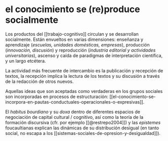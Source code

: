 # el conocimiento se (re)produce socialmente
Los productos del [[trabajo-cognitivo]] circulan y se desarrollan socialmente. Están envueltos en varias dimensiones: enseñanza y aprendizaje (*escuelas, unidades domésticas, empresas*), producción (*innovación, discusión*) y reproducción (*industria editorial y actividades universitarias*), ascenso y caída de paradigmas de interpretación científica, y un largo etcétera.

La actividad más frecuente de intercambio es la publicación y recepción de textos, la recepción implica la lectura de los textos y su discusión a través de la redacción de otros nuevos.

Aquellas ideas que son aceptadas como verdaderas en los grupos sociales son incorporadas en procesos de estructuración: [[el-conocimiento-se-incorpora-en-pautas-conductuales-operacionales-o-expresivas]].

El *habitus bourdiano* y su *doxa* dentro de diferentes espacios de negociación de capital cultural / cognitivo, así como la teoría de la formación discursiva (cfr. por ejemplo [[@restrepo2004]]) y las *epistemes* foucaultianas explican las dinámicas de su distribución desigual (en tanto social, no escapa a los [[sistemas-sociales-de-opresion-y-desigualdad]]).